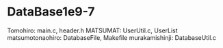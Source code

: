 # DataBase1e9-7
Tomohiro: main.c, header.h
MATSUMAT: UserUtil.c, UserList
matsumotonaohiro: DatabaseFile, Makefile
murakamishinji: DatabaseUtil.c